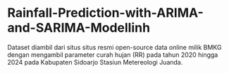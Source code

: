# Rainfall-Prediction-with-ARIMA-and-SARIMA-Modellinh
Dataset diambil dari situs situs resmi open-source data online milik BMKG dengan mengambil parameter curah hujan (RR) pada tahun 2020 hingga 2024 pada Kabupaten Sidoarjo Stasiun Metereologi Juanda. 

